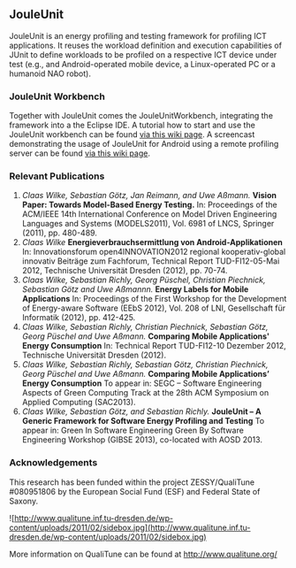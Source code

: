 ## JouleUnit ##
JouleUnit is an energy profiling and testing framework for profiling ICT applications. It reuses the workload definition and execution capabilities of JUnit to define workloads to be profiled on a respective ICT device under test (e.g., and Android-operated mobile device, a Linux-operated PC or a humanoid NAO robot).

### JouleUnit Workbench ###
Together with JouleUnit comes the JouleUnitWorkbench, integrating the framework into a the Eclipse IDE. A tutorial how to start and use the JouleUnit workbench can be found [via this wiki page](http://code.google.com/p/jouleunit/wiki/JouleUnitWorkbench).
A screencast demonstrating the usage of JouleUnit for Android using a remote profiling server can be found [via this wiki page](http://code.google.com/p/jouleunit/wiki/AndroidExampleScreencast).

### Relevant Publications ###
  1. _Claas Wilke, Sebastian Götz, Jan Reimann, and Uwe Aßmann._ **Vision Paper: Towards Model-Based Energy Testing.** In: Proceedings of the ACM/IEEE 14th International Conference on Model Driven Engineering Languages and Systems (MODELS2011), Vol. 6981 of LNCS, Springer (2011), pp. 480-489.
  1. _Claas Wilke_ **Energieverbrauchsermittlung von Android-Applikationen** In: Innovationsforum open4INNOVATION2012 regional kooperativ-global innovativ Beiträge zum Fachforum, Technical Report TUD-FI12-05-Mai 2012, Technische Universität Dresden (2012), pp. 70-74.
  1. _Claas Wilke, Sebastian Richly, Georg Püschel, Christian Piechnick, Sebastian Götz and Uwe Aßmannn._ **Energy Labels for Mobile Applications** In: Proceedings of the First Workshop for the Development of Energy-aware Software (EEbS 2012), Vol. 208 of LNI, Gesellschaft für Informatik (2012), pp. 412-425.
  1. _Claas Wilke, Sebastian Richly, Christian Piechnick, Sebastian Götz, Georg Püschel and Uwe Aßmann._ **Comparing Mobile Applications' Energy Consumption** In: Technical Report TUD-Fl12-10 Dezember 2012, Technische Universität Dresden (2012).
  1. _Claas Wilke, Sebastian Richly, Sebastian Götz, Christian Piechnick, Georg Püschel and Uwe Aßmann._ **Comparing Mobile Applications’ Energy Consumption** To appear in: SEGC – Software Engineering Aspects of Green Computing Track at the 28th ACM Symposium on Applied Computing (SAC2013).
  1. _Claas Wilke, Sebastian Götz, and Sebastian Richly._ **JouleUnit – A Generic Framework for Software Energy Profiling and Testing** To appear in: Green In Software Engineering Green By Software Engineering Workshop (GIBSE 2013), co-located with AOSD 2013.

### Acknowledgements ###
This research has been funded within the project ZESSY/QualiTune #080951806 by the European Social Fund (ESF) and Federal State of Saxony.

![http://www.qualitune.inf.tu-dresden.de/wp-content/uploads/2011/02/sidebox.jpg](http://www.qualitune.inf.tu-dresden.de/wp-content/uploads/2011/02/sidebox.jpg)

More information on QualiTune can be found at http://www.qualitune.org/
